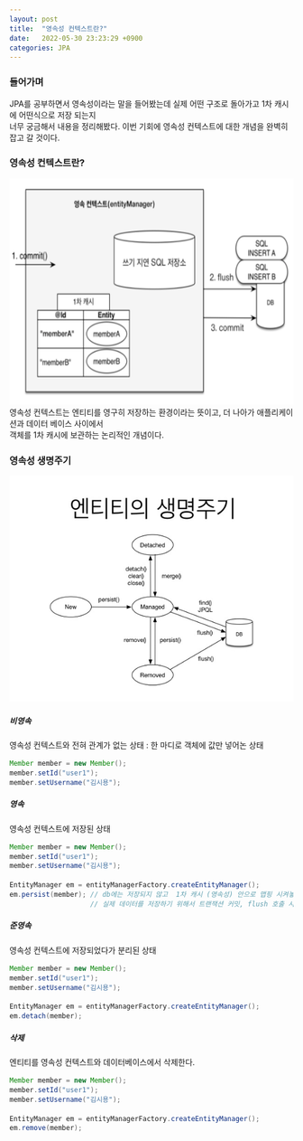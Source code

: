 ```yaml
---
layout: post
title:  "영속성 컨텍스트란?"
date:   2022-05-30 23:23:29 +0900
categories: JPA
---
```


### 들어가며
JPA를 공부하면서 영속성이라는 말을 들어봤는데 실제 어떤 구조로 돌아가고 1차 캐시에 어떤식으로 저장 되는지<br>
너무 궁금해서 내용을 정리해봤다. 이번 기회에 영속성 컨텍스트에 대한 개념을 완벽히 잡고 갈 것이다.

### 영속성 컨텍스트란?
<img src="/public/img/permanenceContext1.png"  width="600" height="400"/><br>
영속성 컨텍스트는 엔티티를 영구히 저장하는 환경이라는 뜻이고, 더 나아가 애플리케이션과 데이터 베이스 사이에서<br>
객체를 1차 캐시에 보관하는 논리적인 개념이다.

### 영속성 생명주기
<img src="/public/img/permanenceContext2.png"  width="600" height="400"/><br>
##### 비영속
영속성 컨텍스트와 전혀 관계가 없는 상태 : 한 마디로 객체에 값만 넣어논 상태
```java
Member member = new Member();
member.setId("user1");
member.setUsername("김시용");
```

##### 영속
영속성 컨텍스트에 저장된 상태
```java
Member member = new Member();
member.setId("user1");
member.setUsername("김시용");

EntityManager em = entityManagerFactory.createEntityManager();
em.persist(member); // db에는 저장되지 않고  1차 캐시 (영속성) 안으로 맵핑 시켜놓는다. 
                    // 실제 데이터를 저장하기 위해서 트랜잭션 커밋, flush 호출 시 쿼리 호출
```

##### 준영속
영속성 컨텍스트에 저장되었다가 분리된 상태
```java
Member member = new Member();
member.setId("user1");
member.setUsername("김시용");

EntityManager em = entityManagerFactory.createEntityManager();
em.detach(member); 
```

##### 삭제
엔티티를 영속성 컨텍스트와 데이터베이스에서 삭제한다.

```java
Member member = new Member();
member.setId("user1");
member.setUsername("김시용");

EntityManager em = entityManagerFactory.createEntityManager();
em.remove(member);
```



